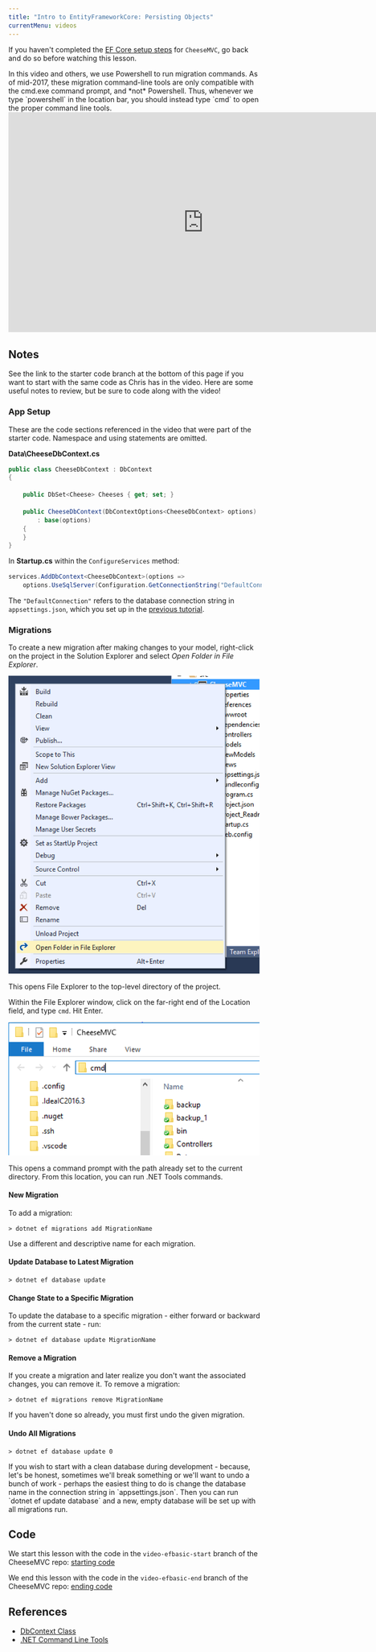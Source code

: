 ```yaml
---
title: "Intro to EntityFrameworkCore: Persisting Objects"
currentMenu: videos
---
```


If you haven't completed the [EF Core setup steps](../../class-prep/12/setup.html) for `CheeseMVC`, go back and do so before watching this lesson.

<aside class="aside-warning" markdown="1">
In this video and others, we use Powershell to run migration commands. As of mid-2017, these migration command-line tools are only compatible with the cmd.exe command prompt, and *not* Powershell. Thus, whenever we type `powershell` in the location bar, you should instead type `cmd` to open the proper command line tools.
</aside>

<div class="youtube-wrapper"><iframe width="776" height="437" src="https://www.youtube-nocookie.com/embed/MxUOP2NPiEo?rel=0" frameborder="0" allowfullscreen></iframe></div>

## Notes

See the link to the starter code branch at the bottom of this page if you want to start with the same code as Chris has in the video. Here are some useful notes to review, but be sure to code along with the video!

### App Setup

These are the code sections referenced in the video that were part of the starter code. Namespace and using statements are omitted.

**Data\CheeseDbContext.cs**

```csharp
public class CheeseDbContext : DbContext
{

    public DbSet<Cheese> Cheeses { get; set; }

    public CheeseDbContext(DbContextOptions<CheeseDbContext> options)
        : base(options)
    {
    }
}
```

In **Startup.cs** within the `ConfigureServices` method:

```csharp
services.AddDbContext<CheeseDbContext>(options =>
    options.UseSqlServer(Configuration.GetConnectionString("DefaultConnection")));
```

The `"DefaultConnection"` refers to the database connection string in `appsettings.json`, which you set up in the [previous tutorial](../../class-prep/12/setup.html).

### Migrations

To create a new migration after making changes to your model, right-click on the project in the Solution Explorer and select *Open Folder in File Explorer*.

<img alt="Open Folder in File Explorer" src="images/open-folder.png" style="width:500px;" />

This opens File Explorer to the top-level directory of the project.

Within the File Explorer window, click on the far-right end of the Location field, and type `cmd`. Hit Enter.

<img alt="Run cmd.exe" src="images/cmd-file-explorer.png" style="width:500px;" />

This opens a command prompt with the path already set to the current directory. From this location, you can run .NET Tools commands.

#### New Migration

To add a migration:

```nohighlight
> dotnet ef migrations add MigrationName
```

Use a different and descriptive name for each migration.

#### Update Database to Latest Migration

```nohighlight
> dotnet ef database update
```

#### Change State to a Specific Migration

To update the database to a specific migration - either forward or backward from the current state - run:

```nohighlight
> dotnet ef database update MigrationName
```

#### Remove a Migration

If you create a migration and later realize you don't want the associated changes, you can remove it. To remove a migration:

```nohighlight
> dotnet ef migrations remove MigrationName
```

If you haven't done so already, you must first undo the given migration.

#### Undo All Migrations

```nohighlight
> dotnet ef database update 0
```

<aside class="aside-pro-tip" markdown="1">
If you wish to start with a clean database during development - because, let's be honest, sometimes we'll break something or we'll want to undo a bunch of work - perhaps the easiest thing to do is change the database name in the connection string in `appsettings.json`. Then you can run `dotnet ef update database` and a new, empty database will be set up with all migrations run.
</aside>

## Code

We start this lesson with the code in the `video-efbasic-start` branch of the CheeseMVC repo: [starting code](https://github.com/LaunchCodeEducation/CheeseMVC/tree/video-efbasic-start)

We end this lesson with the code in the `video-efbasic-end` branch of the CheeseMVC repo: [ending code](https://github.com/LaunchCodeEducation/CheeseMVC/tree/video-efbasic-end)

## References

* [DbContext Class](https://docs.microsoft.com/en-us/ef/core/api/microsoft.entityframeworkcore.dbcontext#Microsoft_EntityFrameworkCore_DbContext)
* [.NET Command Line Tools](https://docs.microsoft.com/en-us/ef/core/miscellaneous/cli/dotnet)
